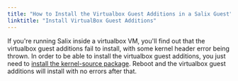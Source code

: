 ```yaml
---
title: "How to Install the Virtualbox Guest Additions in a Salix Guest"
linktitle: "Install VirtualBox Guest Additions"
---
```


If you're running Salix inside a virtualbox VM, you'll find out that the
virtualbox guest additions fail to install, with some kernel header error being
thrown. In order to be able to install the virtualbox guest additions, you just
need to [install the kernel-source package](/faq/kernel-source/). Reboot and the
virtualbox guest additions will install with no errors after that.

